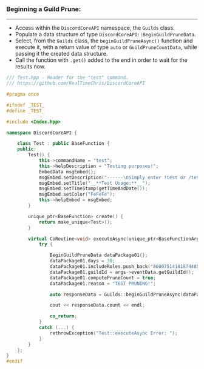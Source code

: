 ### **Beginning a Guild Prune:**
---
- Access within the `DiscordCoreAPI` namespace, the `Guilds` class.
- Populate a data structure of type `DiscordCoreAPI::BeginGuildPruneData`.
- Select, from the `Guilds` class, the `beginGuildPruneAsync()` function and execute it, with a return value of type `auto` or `GuildPruneCountData`, while passing it the created data structure.
- Call the function with `.get()` added to the end in order to wait for the results now.

```cpp
/// Test.hpp - Header for the "test" command.
/// https://github.com/RealTimeChris/DiscordCoreAPI

#pragma once

#ifndef _TEST_
#define _TEST_

#include <Index.hpp>

namespace DiscordCoreAPI {

	class Test : public BaseFunction {
	public:
		Test() {
			this->commandName = "test";
			this->helpDescription = "Testing purposes!";
			EmbedData msgEmbed{};
			msgEmbed.setDescription("------\nSimply enter !test or /test!\n------");
			msgEmbed.setTitle("__**Test Usage:**__");
			msgEmbed.setTimeStamp(getTimeAndDate());
			msgEmbed.setColor("FeFeFe");
			this->helpEmbed = msgEmbed;
		}

		unique_ptr<BaseFunction> create() {
			return make_unique<Test>();
		}

		virtual CoRoutine<void> executeAsync(unique_ptr<BaseFunctionArguments> args) {
			try {

				BeginGuildPruneData dataPackage01{};
				dataPackage01.days = 30;
				dataPackage01.includeRoles.push_back("860075141818744853");
				dataPackage01.guildId = args->eventData.getGuildId();
				dataPackage01.computePruneCount = true;
				dataPackage01.reason = "TEST PRUNING!";

				auto responseData = Guilds::beginGuildPruneAsync(dataPackage01).get();

				cout << responseData.count << endl;

				co_return;
			}
			catch (...) {
				rethrowException("Test::executeAsync Error: ");
			}
		}
	};
}
#endif

```

